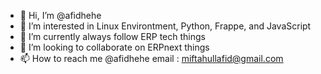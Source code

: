 - 👋 Hi, I’m @afidhehe
- 👀 I’m interested in Linux Environtment, Python, Frappe, and JavaScript
- 🌱 I’m currently always follow ERP tech things
- 💞️ I’m looking to collaborate on ERPnext things
- 📫 How to reach me @afidhehe email : miftahullafid@gmail.com

<!---
afidhehe/afidhehe is a ✨ special ✨ repository because its `README.md` (this file) appears on your GitHub profile.
You can click the Preview link to take a look at your changes.
--->
